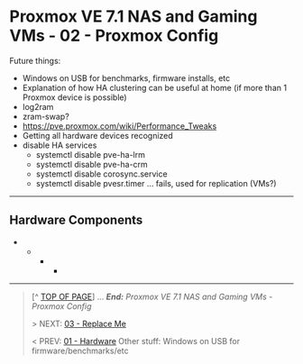 # Proxmox VE 7.1 NAS and Gaming VMs - 02 - Proxmox Config

Future things:

* Windows on USB for benchmarks, firmware installs, etc
* Explanation of how HA clustering can be useful at home (if more than 1 Proxmox device is possible)
* log2ram
* zram-swap?
* https://pve.proxmox.com/wiki/Performance_Tweaks
* Getting all hardware devices recognized
* disable HA services
    + systemctl disable pve-ha-lrm
    + systemctl disable pve-ha-crm
    + systemctl disable corosync.service
    + systemctl disable pvesr.timer ... fails, used for replication (VMs?)



---

## Hardware Components

* 
    + 
        - 
            * 

---
> [^ [TOP OF PAGE](#proxmox-ve-71-nas-and-gaming-vms---02---proxmox-config)] ... ***End:*** *Proxmox VE 7.1 NAS and Gaming VMs - Proxmox Config*
> 
> \> NEXT: [03 - Replace Me](03.ReplaceMe.md)
>
> \< PREV: [01 - Hardware](01.Hardware.md)
Other stuff: Windows on USB for firmware/benchmarks/etc
